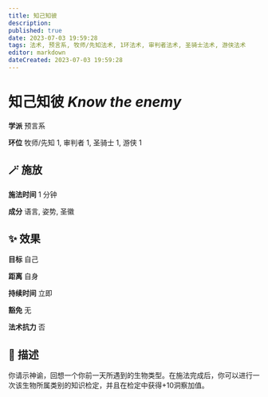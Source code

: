 ```yaml
---
title: 知己知彼
description: 
published: true
date: 2023-07-03 19:59:28
tags: 法术, 预言系, 牧师/先知法术, 1环法术, 审判者法术, 圣骑士法术, 游侠法术
editor: markdown
dateCreated: 2023-07-03 19:59:28
---
```


# **知己知彼** *Know the enemy*

**学派** 预言系 

**环位** 牧师/先知 1, 审判者 1, 圣骑士 1, 游侠 1

## 🪄 施放

**施法时间** 1 分钟

**成分** 语言, 姿势, 圣徽

## ✨ 效果 

**目标** 自己 

**距离** 自身  

**持续时间** 立即 

**豁免** 无

**法术抗力** 否

## 📖 描述

你请示神谕，回想一个你前一天所遇到的生物类型。在施法完成后，你可以进行一次该生物所属类别的知识检定，并且在检定中获得+10洞察加值。
    